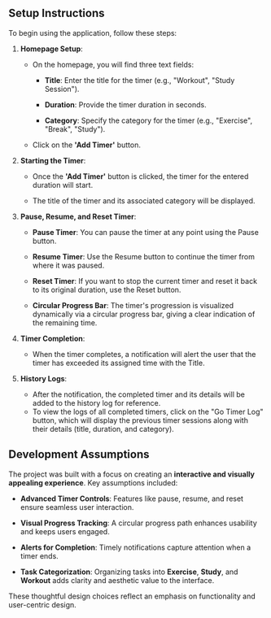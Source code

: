 Setup Instructions
------------------

To begin using the application, follow these steps:

1.  **Homepage Setup**:
    
    *   On the homepage, you will find three text fields:
        
        *   **Title**: Enter the title for the timer (e.g., "Workout", "Study Session").
            
        *   **Duration**: Provide the timer duration in seconds.
            
        *   **Category**: Specify the category for the timer (e.g., "Exercise", "Break", "Study").
            
    *   Click on the **'Add Timer'** button.
        
2.  **Starting the Timer**:
    
    *   Once the **'Add Timer'** button is clicked, the timer for the entered duration will start.
        
    *   The title of the timer and its associated category will be displayed.
        
3.  **Pause, Resume, and Reset Timer**:
    
    *   **Pause Timer**: You can pause the timer at any point using the Pause button.
        
    *   **Resume Timer**: Use the Resume button to continue the timer from where it was paused.
        
    *   **Reset Timer**: If you want to stop the current timer and reset it back to its original duration, use the Reset button.

    *   **Circular Progress Bar**: The timer's progression is visualized dynamically via a circular progress bar, giving a clear indication of the remaining time.
        
4.  **Timer Completion**:
    
    *   When the timer completes, a notification will alert the user that the timer has exceeded its assigned time with the Title.
        
5.  **History Logs**:
    
    *   After the notification, the completed timer and its details will be added to the history log for reference.
    *   To view the logs of all completed timers, click on the "Go Timer Log" button, which will display the previous timer sessions along with their details (title, duration, and category).


Development Assumptions
-----------------------

The project was built with a focus on creating an **interactive and visually appealing experience**. Key assumptions included:

*   **Advanced Timer Controls**: Features like pause, resume, and reset ensure seamless user interaction.
    
*   **Visual Progress Tracking**: A circular progress path enhances usability and keeps users engaged.
    
*   **Alerts for Completion**: Timely notifications capture attention when a timer ends.
    
*   **Task Categorization**: Organizing tasks into **Exercise**, **Study**, and **Workout** adds clarity and aesthetic value to the interface.
    

These thoughtful design choices reflect an emphasis on functionality and user-centric design.   

